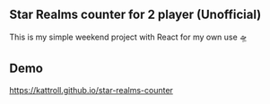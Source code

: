 ## Star Realms counter for 2 player (Unofficial)

This is my simple weekend project with React for my own use 🛸

## Demo 
https://kattroll.github.io/star-realms-counter 



